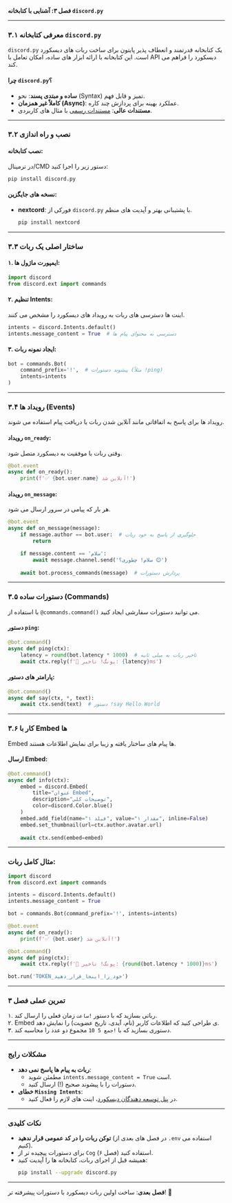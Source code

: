 **فصل ۳: آشنایی با کتابخانه `discord.py`**  

---

### **۳.۱ معرفی کتابخانه `discord.py`**  
`discord.py` یک کتابخانه قدرتمند و انعطاف پذیر پایتون برای ساخت ربات های دیسکورد است. این کتابخانه با ارائه ابزار های ساده، امکان تعامل با API دیسکورد را فراهم می کند.  

#### **چرا `discord.py`؟**  
- **ساده و مبتدی پسند**: نحو (Syntax) تمیز و قابل فهم.  
- **کاملاً غیر همزمان (Async)**: عملکرد بهینه برای پردازش چند کاره.  
- **مستندات عالی**: [مستندات رسمی](https://discordpy.readthedocs.io/) با مثال های کاربردی.  

---

### **۳.۲ نصب و راه اندازی**  
#### **نصب کتابخانه**:  
در ترمینال/CMD دستور زیر را اجرا کنید:  
```bash
pip install discord.py
```

#### **نسخه های جایگزین**:  
- **nextcord**: فورکی از `discord.py` با پشتیبانی بهتر و آپدیت های منظم.  
  ```bash
  pip install nextcord
  ```

---

### **۳.۳ ساختار اصلی یک ربات**  
#### **۱. ایمپورت ماژول ها**:  
```python
import discord
from discord.ext import commands
```

#### **۲. تنظیم Intents**:  
اینت ها دسترسی های ربات به رویداد های دیسکورد را مشخص می کنند.  

```python
intents = discord.Intents.default()
intents.message_content = True  # دسترسی به محتوای پیام ها
```

#### **۳. ایجاد نمونه ربات**:  
```python
bot = commands.Bot(
    command_prefix='!',  # پیشوند دستورات (مثلاً !ping)
    intents=intents
)
```

---

### **۳.۴ رویداد ها (Events)**  
رویداد ها برای پاسخ به اتفاقاتی مانند آنلاین شدن ربات یا دریافت پیام استفاده می شوند.  

#### **رویداد `on_ready`**:  
وقتی ربات با موفقیت به دیسکورد متصل شود.  
```python
@bot.event
async def on_ready():
    print(f'✅ {bot.user.name} آنلاین شد!')
```

#### **رویداد `on_message`**:  
هر بار که پیامی در سرور ارسال می شود.  

```python
@bot.event
async def on_message(message):
    if message.author == bot.user:  # جلوگیری از پاسخ به خود ربات
        return

    if message.content == 'سلام':
        await message.channel.send('سلام! چطوری؟ 😊')
    
    await bot.process_commands(message)  # پردازش دستورات
```

---

### **۳.۵ دستورات ساده (Commands)**  
با استفاده از `@commands.command()` می توانید دستورات سفارشی ایجاد کنید.  

#### **دستور `ping`**:  

```python
@bot.command()
async def ping(ctx):
    latency = round(bot.latency * 1000)  # تاخیر ربات به میلی ثانیه
    await ctx.reply(f'🏓 پونگ! تاخیر: {latency}ms')
```

#### **پارامتر های دستور**:  

```python
@bot.command()
async def say(ctx, *, text):
    await ctx.send(text)  # دستور !say Hello World
```

---

### **۳.۶ کار با Embed ها**  
Embed ها پیام های ساختار یافته و زیبا برای نمایش اطلاعات هستند.  

#### **ارسال Embed**:  

```python
@bot.command()
async def info(ctx):
    embed = discord.Embed(
        title="عنوان Embed",
        description="توضیحات کلی",
        color=discord.Color.blue()
    )
    embed.add_field(name="فیلد ۱", value="مقدار ۱", inline=False)
    embed.set_thumbnail(url=ctx.author.avatar.url)
    
    await ctx.send(embed=embed)
```

---

### **مثال کامل ربات**:  

```python
import discord
from discord.ext import commands

intents = discord.Intents.default()
intents.message_content = True

bot = commands.Bot(command_prefix='!', intents=intents)

@bot.event
async def on_ready():
    print(f'✅ {bot.user} آنلاین شد!')

@bot.command()
async def ping(ctx):
    await ctx.reply(f'🏓 پونگ! تاخیر: {round(bot.latency * 1000)}ms')

bot.run('TOKEN_خود_را_اینجا_قرار_دهید')
```

---

### **تمرین عملی فصل ۳**  
۱. رباتی بسازید که با دستور `!ساعت` زمان فعلی را ارسال کند.  
۲. Embed ی طراحی کنید که اطلاعات کاربر (نام، آیدی، تاریخ عضویت) را نمایش دهد.  
۳. دستوری بسازید که با `!جمع 5 10` مجموع دو عدد را محاسبه کند.  

---

### **مشکلات رایج**  
- **ربات به پیام ها پاسخ نمی دهد**:  
  - مطمئن شوید `intents.message_content = True` است.  
  - دستورات را با پیشوند صحیح (!) ارسال کنید.  
- **خطای `Missing Intents`**:  
  - در [پنل توسعه دهندگان دیسکورد](https://discord.com/developers/applications)، اینت های لازم را فعال کنید.  

---

### **نکات کلیدی**  
- **توکن ربات را در کد عمومی قرار ندهید** (در فصل های بعدی از `.env` استفاده می کنیم).  
- برای دستورات پیچیده تر از `Cog` استفاده کنید (فصل ۶).  
- همیشه قبل از اجرای ربات، کتابخانه ها را آپدیت کنید:  
  ```bash
  pip install --upgrade discord.py
  ```

---

**فصل بعدی**: ساخت اولین ربات دیسکورد با دستورات پیشرفته تر! 🚀